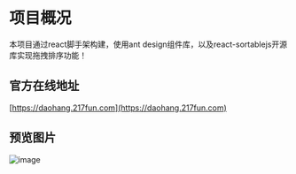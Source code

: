 # 项目概况

本项目通过react脚手架构建，使用ant design组件库，以及react-sortablejs开源库实现拖拽排序功能！

## 官方在线地址
[https://daohang.217fun.com](https://daohang.217fun.com)

## 预览图片

![image](​https://github.com/dengxiwang/funtabs/blob/master/public/images/homepage.png​​)
